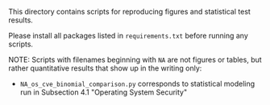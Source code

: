 This directory contains scripts for reproducing figures and statistical test results.

Please install all packages listed in `requirements.txt` before running any scripts.

NOTE: Scripts with filenames beginning with `NA` are not figures or tables, but rather quantitative results that show up in the writing only:

* `NA_os_cve_binomial_comparison.py` corresponds to statistical modeling run in Subsection 4.1 "Operating System Security"

